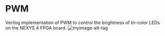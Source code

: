 # PWM
Verilog implementation of PWM to control the brightness of tri-color LEDs on the NEXYS 4 FPGA board.
![myimage-alt-tag](https://cloud.githubusercontent.com/assets/17416158/19633878/b9a6f98c-996a-11e6-9f25-63ac779502e7.png)
